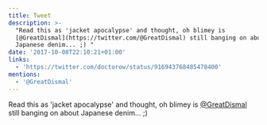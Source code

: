 ```yaml
---
title: Tweet
description: >-
  "Read this as 'jacket apocalypse' and thought, oh blimey is
  [@GreatDismal](https://twitter.com/@GreatDismal) still banging on about
  Japanese denim... ;) "
date: '2017-10-08T22:10:21+01:00'
links:
  - 'https://twitter.com/doctorow/status/916943768485478400'
mentions:
  - '@GreatDismal'
---
```

Read this as 'jacket apocalypse' and thought, oh blimey is [@GreatDismal](https://twitter.com/@GreatDismal) still banging on about Japanese denim... ;) 
